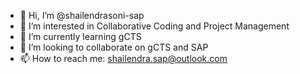- 👋 Hi, I’m @shailendrasoni-sap
- 👀 I’m interested in Collaborative Coding and Project Management
- 🌱 I’m currently learning gCTS
- 💞️ I’m looking to collaborate on gCTS and SAP
- 📫 How to reach me: shailendra.sap@outlook.com

<!---
shailendrasoni-sap/shailendrasoni-sap is a ✨ special ✨ repository because its `README.md` (this file) appears on your GitHub profile.
You can click the Preview link to take a look at your changes.
--->
